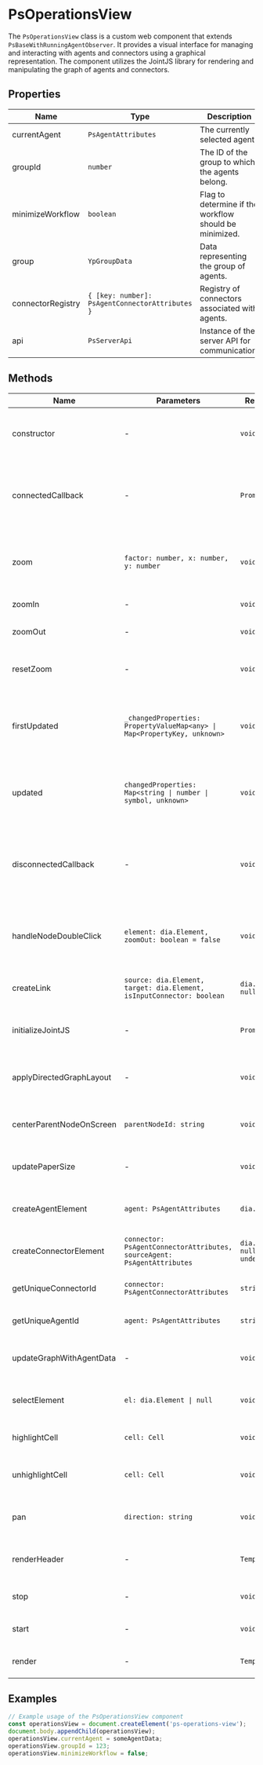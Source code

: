 # PsOperationsView

The `PsOperationsView` class is a custom web component that extends `PsBaseWithRunningAgentObserver`. It provides a visual interface for managing and interacting with agents and connectors using a graphical representation. The component utilizes the JointJS library for rendering and manipulating the graph of agents and connectors.

## Properties

| Name              | Type                                                      | Description                                                                 |
|-------------------|-----------------------------------------------------------|-----------------------------------------------------------------------------|
| currentAgent      | `PsAgentAttributes`                                       | The currently selected agent.                                               |
| groupId           | `number`                                                  | The ID of the group to which the agents belong.                             |
| minimizeWorkflow  | `boolean`                                                 | Flag to determine if the workflow should be minimized.                      |
| group             | `YpGroupData`                                             | Data representing the group of agents.                                      |
| connectorRegistry | `{ [key: number]: PsAgentConnectorAttributes }`           | Registry of connectors associated with agents.                              |
| api               | `PsServerApi`                                             | Instance of the server API for communication.                               |

## Methods

| Name                          | Parameters                                                                 | Return Type | Description                                                                 |
|-------------------------------|----------------------------------------------------------------------------|-------------|-----------------------------------------------------------------------------|
| constructor                   | -                                                                          | `void`      | Initializes the component and sets up the server API.                       |
| connectedCallback             | -                                                                          | `Promise<void>` | Lifecycle method called when the component is added to the DOM.            |
| zoom                          | `factor: number, x: number, y: number`                                     | `void`      | Zooms the paper view by a given factor centered at (x, y).                  |
| zoomIn                        | -                                                                          | `void`      | Zooms in the paper view.                                                    |
| zoomOut                       | -                                                                          | `void`      | Zooms out the paper view.                                                   |
| resetZoom                     | -                                                                          | `void`      | Resets the zoom level to the default.                                       |
| firstUpdated                  | `_changedProperties: PropertyValueMap<any> \| Map<PropertyKey, unknown>`   | `void`      | Lifecycle method called after the first update of the component.            |
| updated                       | `changedProperties: Map<string \| number \| symbol, unknown>`              | `void`      | Lifecycle method called when the component is updated.                      |
| disconnectedCallback          | -                                                                          | `void`      | Lifecycle method called when the component is removed from the DOM.         |
| handleNodeDoubleClick         | `element: dia.Element, zoomOut: boolean = false`                           | `void`      | Handles double-click events on nodes for zooming in or out.                 |
| createLink                    | `source: dia.Element, target: dia.Element, isInputConnector: boolean`      | `dia.Link \| null` | Creates a link between two elements.                                        |
| initializeJointJS             | -                                                                          | `Promise<void>` | Initializes the JointJS paper and graph.                                    |
| applyDirectedGraphLayout      | -                                                                          | `void`      | Applies a directed graph layout to the elements.                            |
| centerParentNodeOnScreen      | `parentNodeId: string`                                                     | `void`      | Centers a parent node on the screen.                                        |
| updatePaperSize               | -                                                                          | `void`      | Updates the size of the paper to fit the content.                           |
| createAgentElement            | `agent: PsAgentAttributes`                                                 | `dia.Element` | Creates a graphical element for an agent.                                   |
| createConnectorElement        | `connector: PsAgentConnectorAttributes, sourceAgent: PsAgentAttributes`    | `dia.Element \| null \| undefined` | Creates a graphical element for a connector.                                |
| getUniqueConnectorId          | `connector: PsAgentConnectorAttributes`                                    | `string`    | Generates a unique ID for a connector.                                      |
| getUniqueAgentId              | `agent: PsAgentAttributes`                                                 | `string`    | Generates a unique ID for an agent.                                         |
| updateGraphWithAgentData      | -                                                                          | `void`      | Updates the graph with the current agent data.                              |
| selectElement                 | `el: dia.Element \| null`                                                  | `void`      | Selects and highlights an element in the graph.                             |
| highlightCell                 | `cell: Cell`                                                               | `void`      | Highlights a cell in the graph.                                             |
| unhighlightCell               | `cell: Cell`                                                               | `void`      | Removes the highlight from a cell in the graph.                             |
| pan                           | `direction: string`                                                        | `void`      | Pans the view in a specified direction.                                     |
| renderHeader                  | -                                                                          | `TemplateResult` | Renders the header of the component.                                        |
| stop                          | -                                                                          | `void`      | Stops the current agent.                                                    |
| start                         | -                                                                          | `void`      | Starts the current agent.                                                   |
| render                        | -                                                                          | `TemplateResult` | Renders the component's template.                                           |

## Examples

```typescript
// Example usage of the PsOperationsView component
const operationsView = document.createElement('ps-operations-view');
document.body.appendChild(operationsView);
operationsView.currentAgent = someAgentData;
operationsView.groupId = 123;
operationsView.minimizeWorkflow = false;
```